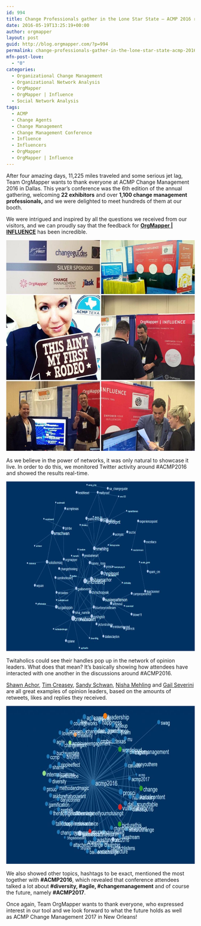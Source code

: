 ```yaml
---
id: 994
title: Change Professionals gather in the Lone Star State – ACMP 2016 recap
date: 2016-05-19T13:25:19+00:00
author: orgmapper
layout: post
guid: http://blog.orgmapper.com/?p=994
permalink: change-professionals-gather-in-the-lone-star-state-acmp-2016-recap/
mfn-post-love:
  - "0"
categories:
  - Organizational Change Management
  - Organizational Network Analysis
  - OrgMapper
  - OrgMapper | Influence
  - Social Network Analysis
tags:
  - ACMP
  - Change Agents
  - Change Management
  - Change Management Conference
  - Influence
  - Influencers
  - OrgMapper
  - OrgMapper | Influence
---
```

After four amazing days, 11,225 miles traveled and some serious jet lag, Team OrgMapper wants to thank everyone at ACMP Change Management 2016 in Dallas. This year&#8217;s conference was the 6th edition of the annual gathering, welcoming **22 exhibitors** and over **1,100 change management professionals,** and we were delighted to meet hundreds of them at our booth.

We were intrigued and inspired by all the questions we received from our visitors, and we can proudly say that the feedback for **<a href="http://www.orgmapper.com/influence" target="_blank" rel="noopener noreferrer">OrgMapper | INFLUENCE</a>** has been incredible.

<img class=" wp-image-997 aligncenter" src="/images/2016/05/13234737_10153542181405373_2029212029_o-1024x1024.jpg" alt="Dallas Highlights" width="563" height="563" />

As we believe in the power of networks, it was only natural to showcase it live. In order to do this, we monitored Twitter activity around #ACMP2016 and showed the results real-time.

<img class="wp-image-995 aligncenter" src="/images/2016/05/ACMP-Key-Opinion-Leaders.jpg" alt="ACMP Key Opinion Leaders" width="735" height="453" />

Twitaholics could see their handles pop up in the network of opinion leaders. What does that mean? It&#8217;s basically showing how attendees have interacted with one another in the discussions around #ACMP2016.

<a href="https://twitter.com/shawnachor" target="_blank" rel="noopener noreferrer">Shawn Achor</a>, <a href="https://twitter.com/timcreasey" target="_blank" rel="noopener noreferrer">Tim Creasey</a>, <a href="https://twitter.com/smschwan" target="_blank" rel="noopener noreferrer">Sandy Schwan</a>, <a href="https://twitter.com/nmehling" target="_blank" rel="noopener noreferrer">Nisha Mehling</a> and <a href="https://twitter.com/gailseverini" target="_blank" rel="noopener noreferrer">Gail Severini</a> are all great examples of opinion leaders, based on the amounts of retweets, likes and replies they received.

<img class=" wp-image-998 aligncenter" src="/images/2016/05/ACMP-Hashtag-network-1024x587.jpg" alt="ACMP Hashtag network" width="736" height="422" />

We also showed other topics, hashtags to be exact, mentioned the most together with **#ACMP2016**, which revealed that conference attendees talked a lot about **#diversity, #agile, #changemanagement** and of course the future, namely **#ACMP2017**.

Once again, Team OrgMapper wants to thank everyone, who expressed interest in our tool and we look forward to what the future holds as well as ACMP Change Management 2017 in New Orleans!